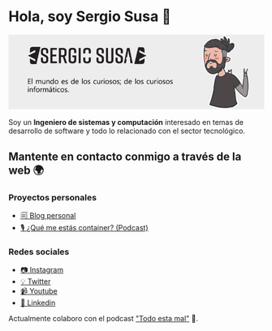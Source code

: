 # Hola, soy Sergio Susa 👋

![Sergio Susa](https://github.com/sergiosusa/sergiosusa/raw/master/images/github_header.png)

Soy un **Ingeniero de sistemas y computación** interesado en temas de desarrollo de software y todo lo relacionado con el sector tecnológico.

## Mantente en contacto conmigo a través de la web 🌍

### Proyectos personales
- [🗐 Blog personal](https://sergiosusa.com/)
- [🎙 ¿Qué me estás container? (Podcast)](https://www.ivoox.com/podcast-que-me-estas-container_sq_f1675569_1.html)

### Redes sociales
- [📷 Instagram](https://www.instagram.com/sergiosusa/)
- [💡 Twitter](https://twitter.com/sergiosusa)
- [📹 Youtube](https://www.youtube.com/sergiosusa)
- [👔 Linkedin](https://www.linkedin.com/in/sergiosusa/)

Actualmente colaboro con el podcast ["Todo esta mal"](http://todoestamal.com/) 🤦.

